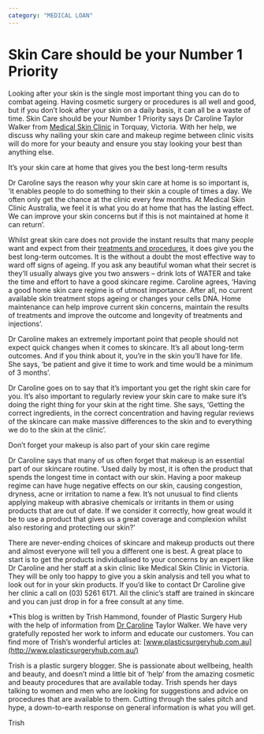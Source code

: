 ```yaml
---
category: "MEDICAL LOAN"
---
```


# Skin Care should be your Number 1 Priority

Looking after your skin is the single most important thing you can do to combat ageing. Having cosmetic surgery or procedures is all well and good, but if you don’t look after your skin on a daily basis, it can all be a waste of time. Skin Care should be your Number 1 Priority says Dr Caroline Taylor Walker from [Medical Skin Clinic](https://www.plasticsurgeryhub.com.au/psh-directory/cosmetic-practitioners-clinics/medical-skin-clinic-australia/) in Torquay, Victoria. With her help, we discuss why nailing your skin care and makeup regime between clinic visits will do more for your beauty and ensure you stay looking your best than anything else.

It’s your skin care at home that gives you the best long-term results

Dr Caroline says the reason why your skin care at home is so important is, ‘it enables people to do something to their skin a couple of times a day. We often only get the chance at the clinic every few months. At Medical Skin Clinic Australia, we feel it is what you do at home that has the lasting effect. We can improve your skin concerns but if this is not maintained at home it can return’.

Whilst great skin care does not provide the instant results that many people want and expect from their [treatments and procedures](https://www.plasticsurgeryhub.com.au/cosmetic-procedures/), it does give you the best long-term outcomes. It is the without a doubt the most effective way to ward off signs of ageing. If you ask any beautiful woman what their secret is they’ll usually always give you two answers – drink lots of WATER and take the time and effort to have a good skincare regime. Caroline agrees, ‘Having a good home skin care regime is of utmost importance. After all, no current available skin treatment stops ageing or changes your cells DNA. Home maintenance can help improve current skin concerns, maintain the results of treatments and improve the outcome and longevity of treatments and injections’.

Dr Caroline makes an extremely important point that people should not expect quick changes when it comes to skincare. It’s all about long-term outcomes. And if you think about it, you’re in the skin you’ll have for life. She says, ‘be patient and give it time to work and time would be a minimum of 3 months’.

Dr Caroline goes on to say that it’s important you get the right skin care for you. It’s also important to regularly review your skin care to make sure it’s doing the right thing for your skin at the right time. She says, ‘Getting the correct ingredients, in the correct concentration and having regular reviews of the skincare can make massive differences to the skin and to everything we do to the skin at the clinic’.

Don’t forget your makeup is also part of your skin care regime

Dr Caroline says that many of us often forget that makeup is an essential part of our skincare routine. ‘Used daily by most, it is often the product that spends the longest time in contact with our skin. Having a poor makeup regime can have huge negative effects on our skin, causing congestion, dryness, acne or irritation to name a few. It’s not unusual to find clients applying makeup with abrasive chemicals or irritants in them or using products that are out of date. If we consider it correctly, how great would it be to use a product that gives us a great coverage and complexion whilst also restoring and protecting our skin?’

There are never-ending choices of skincare and makeup products out there and almost everyone will tell you a different one is best. A great place to start is to get the products individualised to your concerns by an expert like Dr Caroline and her staff at a skin clinic like Medical Skin Clinic in Victoria. They will be only too happy to give you a skin analysis and tell you what to look out for in your skin products. If you’d like to contact Dr Caroline give her clinic a call on (03) 5261 6171. All the clinic’s staff are trained in skincare and you can just drop in for a free consult at any time.

\*This blog is written by Trish Hammond, founder of Plastic Surgery Hub with the help of information from [Dr Caroline](https://www.plasticsurgeryhub.com.au/psh-directory/plastic-surgeons/dr-mark-edinburg-mbbch-fracs-plastic-reconstructive-and-cosmetic-surgeon/) Taylor Walker. We have very gratefully reposted her work to inform and educate our customers. You can find more of Trish’s wonderful articles at: [www.plasticsurgeryhub.com.au](http://www.plasticsurgeryhub.com.au/)

Trish is a plastic surgery blogger. She is passionate about wellbeing, health and beauty, and doesn’t mind a little bit of ‘help’ from the amazing cosmetic and beauty procedures that are available today. Trish spends her days talking to women and men who are looking for suggestions and advice on procedures that are available to them. Cutting through the sales pitch and hype, a down-to-earth response on general information is what you will get.

Trish
